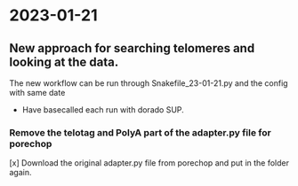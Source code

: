 # 2023-01-21

## New approach for searching telomeres and looking at the data.
The new workflow can be run through Snakefile_23-01-21.py and the config with same date
* Have basecalled each run with dorado SUP. 

### Remove the telotag and PolyA part of the adapter.py file for porechop
[x] Download the original adapter.py file from porechop and put in the folder again.